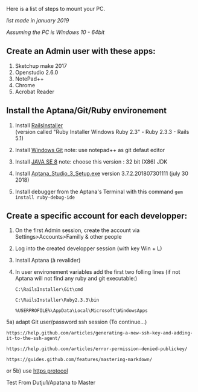 Here is a list of steps to mount your PC.

*list made in january 2019* 

*Assuming the PC is Windows 10 - 64bit* 

## Create an Admin user with these apps:
  1) Sketchup make 2017
  2) Openstudio 2.6.0
  3) NotePad++
  4) Chrome
  5) Acrobat Reader

## Install the Aptana/Git/Ruby environement 
  1) Install [RailsInstaller](http://railsinstaller.org/en)  
  (version called "Ruby Installer Windows Ruby 2.3"  - Ruby 2.3.3 -  Rails 5.1)

  2) Install [Windows Git](http://go.appcelerator.com/installer_git_windows.exe)
  note: use notepad++ as git defaut editor

  3) Install [JAVA SE 8](https://www.oracle.com/technetwork/java/javase/downloads/jdk8-downloads-2133151.html) 
  note: choose this version : 32 bit (X86) JDK 
  
  4) Install [Aptana_Studio_3_Setup.exe](https://github.com/aptana/studio3/releases)
  version 3.7.2.201807301111 (july 30 2018)
  
  5) Install debugger from the Aptana's Terminal with this command
  	`gem install ruby-debug-ide`

## Create a specific account for each developper:
  1) On the first Admin session, create the account via Settings>Accounts>Familly & other people

  2) Log into the created developper session (with key Win + L) 
  
  3) Install Aptana (à revalider)
	
  4) In user environement variables add the first two folling lines (if not Aptana will not find any ruby and git executable:)

		`C:\RailsInstaller\Git\cmd`
		
		`C:\RailsInstaller\Ruby2.3.3\bin`
		
		`%USERPROFILE%\AppData\Local\Microsoft\WindowsApps`
  
  5a) adapt Git user/password ssh session (To continue...)
  
	https://help.github.com/articles/generating-a-new-ssh-key-and-adding-it-to-the-ssh-agent/
	
	https://help.github.com/articles/error-permission-denied-publickey/
	
	https://guides.github.com/features/mastering-markdown/
	
or
  5b) use [https protocol](https://books.google.ca/books?id=yFPc1ashInkC&pg=PT254&lpg=PT254&dq=Aptana+Studio+is+pre-packaged+with+portable+Git+and+so+you+can+start+using+Git+with+Aptana+Studio+immediately&source=bl&ots=90fjmnGtlp&sig=ACfU3U08FAsz7Rd407Kn684lOc5MMq2mbA&hl=en&sa=X&ved=2ahUKEwjyhbmqrf_fAhVug-AKHcL7DpYQ6AEwAnoECAAQAQ#v=onepage&q=Aptana%20Studio%20is%20pre-packaged%20with%20portable%20Git%20and%20so%20you%20can%20start%20using%20Git%20with%20Aptana%20Studio%20immediately&f=false)
	
Test
From Dutju1/Apatana to Master
